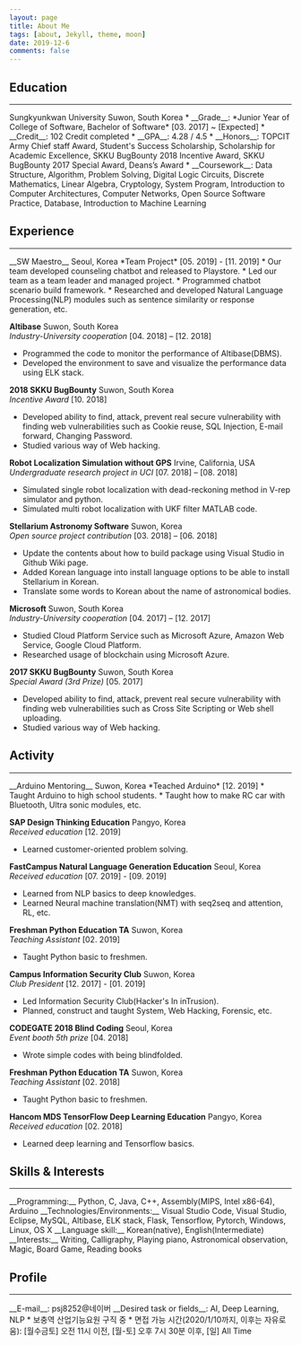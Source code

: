 ```yaml
---
layout: page
title: About Me
tags: [about, Jekyll, theme, moon]
date: 2019-12-6
comments: false
---
```

    
<!-- <center><b>Moon</b> is a minimal, one column jekyll theme.</center> -->

## Education
<hr/>
Sungkyunkwan University Suwon, South Korea
* __Grade__: *Junior Year of College of Software, Bachelor of Software*    [03. 2017] ~ [Expected]
* __Credit__: 102 Credit completed
* __GPA__: 4.28 / 4.5
* __Honors__: TOPCIT Army Chief staff Award, Student's Success Scholarship, Scholarship for Academic Excellence, SKKU BugBounty 2018 Incentive Award, SKKU BugBounty 2017 Special Award, Deans’s Award
* __Coursework__: Data Structure, Algorithm, Problem Solving, Digital Logic Circuits, Discrete Mathematics, Linear Algebra, Cryptology, System Program, Introduction to Computer Architectures, Computer Networks, Open Source Software Practice, Database, Introduction to Machine Learning

## Experience
<hr/>
__SW Maestro__      Seoul, Korea  
*Team Project*      [05. 2019] - [11. 2019]  
* Our team developed counseling chatbot and released to Playstore.
* Led our team as a team leader and managed project.
* Programmed chatbot scenario build framework.
* Researched and developed Natural Language Processing(NLP) modules such as sentence similarity or response generation, etc.

__Altibase__ 	Suwon, South Korea  
*Industry-University cooperation*		[04. 2018] – [12. 2018]  
* Programmed the code to monitor the performance of Altibase(DBMS).
* Developed the environment to save and visualize the performance data using ELK stack.

__2018 SKKU BugBounty__    Suwon, South Korea  
*Incentive Award*	 	[10. 2018] 
* Developed ability to find, attack, prevent real secure vulnerability with finding web vulnerabilities such as 
Cookie reuse, SQL Injection, E-mail forward, Changing Password.
* Studied various way of Web hacking.

__Robot Localization Simulation without GPS__	Irvine, California, USA  
*Undergraduate research project in UCI*		[07. 2018] – [08. 2018]  
* Simulated single robot localization with dead-reckoning method in V-rep simulator and python.
* Simulated multi robot localization with UKF filter MATLAB code.

__Stellarium Astronomy Software__		Suwon, Korea  
*Open source project contribution*		[03. 2018] – [06. 2018]  
* Update the contents about how to build package using Visual Studio in Github Wiki page.
* Added Korean language into install language options to be able to install Stellarium in Korean.
* Translate some words to Korean about the name of astronomical bodies.

__Microsoft__   Suwon, South Korea  
*Industry-University cooperation*		[04. 2017] – [12. 2017]  
* Studied Cloud Platform Service such as Microsoft Azure, Amazon Web Service, Google Cloud Platform.
* Researched usage of blockchain using Microsoft Azure.

__2017 SKKU BugBounty__    Suwon, South Korea  
*Special Award (3rd Prize)*	 	[05. 2017] 
* Developed ability to find, attack, prevent real secure vulnerability with finding web vulnerabilities such as 
Cross Site Scripting or Web shell uploading.
* Studied various way of Web hacking.


## Activity
<hr/>
__Arduino Mentoring__   Suwon, Korea  
*Teached Arduino*     [12. 2019]  
* Taught Arduino to high school students.
* Taught how to make RC car with Bluetooth, Ultra sonic modules, etc.

__SAP Design Thinking Education__    Pangyo, Korea  
*Received education*    [12. 2019]  
* Learned customer-oriented problem solving.

__FastCampus Natural Language Generation Education__    Seoul, Korea  
*Received education*    [07. 2019] - [09. 2019]  
* Learned from NLP basics to deep knowledges.
* Learned Neural machine translation(NMT) with seq2seq and attention, RL, etc.

__Freshman Python Education TA__    Suwon, Korea  
*Teaching Assistant*    [02. 2019]  
* Taught Python basic to freshmen.

__Campus Information Security Club__      Suwon, Korea  
*Club President*     [12. 2017] - [01. 2019]  
* Led Information Security Club(Hacker's In inTrusion).
* Planned, construct and taught System, Web Hacking, Forensic, etc.

__CODEGATE 2018 Blind Coding__      Seoul, Korea  
*Event booth 5th prize*     [04. 2018]  
* Wrote simple codes with being blindfolded.

__Freshman Python Education TA__    Suwon, Korea  
*Teaching Assistant*    [02. 2018]  
* Taught Python basic to freshmen.

__Hancom MDS TensorFlow Deep Learning Education__    Pangyo, Korea  
*Received education*    [02. 2018]  
* Learned deep learning and Tensorflow basics.


## Skills & Interests  
<hr/>
__Programming:__ Python, C, Java, C++, Assembly(MIPS, Intel x86-64), Arduino  
__Technologies/Environments:__ Visual Studio Code, Visual Studio, Eclipse, MySQL, Altibase, ELK stack, Flask, Tensorflow, Pytorch, Windows, Linux, OS X  
__Language skill:__ Korean(native), English(Intermediate)  
__Interests:__ Writing, Calligraphy, Playing piano, Astronomical observation, Magic, Board Game, Reading books  

## Profile
<hr/>
__E-mail__: psj8252@네이버
__Desired task or fields__: AI, Deep Learning, NLP
* 보충역 산업기능요원 구직 중
* 면접 가능 시간(2020/1/10까지, 이후는 자유로움): [월수금토] 오전 11시 이전, [월-토] 오후 7시 30분 이후, [일] All Time
